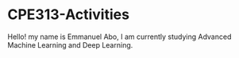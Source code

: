 # CPE313-Activities
Hello! my name is Emmanuel Abo, I am currently studying Advanced Machine Learning and Deep Learning.
